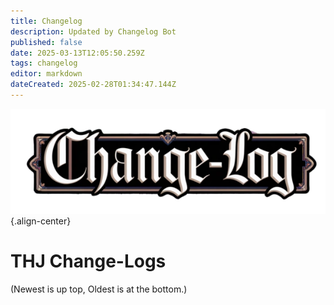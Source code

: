 ```yaml
---
title: Changelog
description: Updated by Changelog Bot
published: false
date: 2025-03-13T12:05:50.259Z
tags: changelog
editor: markdown
dateCreated: 2025-02-28T01:34:47.144Z
---
```


![change-logs.webp](/change-logs.webp){.align-center}
# THJ Change-Logs
(Newest is up top, Oldest is at the bottom.)
